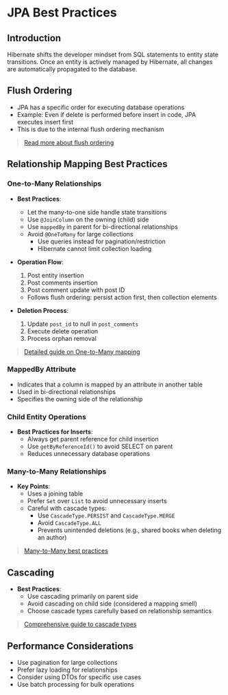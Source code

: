 # JPA Best Practices

## Introduction
Hibernate shifts the developer mindset from SQL statements to entity state transitions. Once an entity is actively managed by Hibernate, all changes are automatically propagated to the database.

## Flush Ordering
* JPA has a specific order for executing database operations
* Example: Even if delete is performed before insert in code, JPA executes insert first
* This is due to the internal flush ordering mechanism

> [Read more about flush ordering](https://vladmihalcea.com/hibernate-facts-knowing-flush-operations-order-matters/)

## Relationship Mapping Best Practices

### One-to-Many Relationships
* **Best Practices**:
  * Let the many-to-one side handle state transitions
  * Use `@JoinColumn` on the owning (child) side
  * Use `mappedBy` in parent for bi-directional relationships
  * Avoid `@OneToMany` for large collections
    * Use queries instead for pagination/restriction
    * Hibernate cannot limit collection loading

* **Operation Flow**:
  1. Post entity insertion
  2. Post comments insertion
  3. Post comment update with post ID
  * Follows flush ordering: persist action first, then collection elements

* **Deletion Process**:
  1. Update `post_id` to null in `post_comments`
  2. Execute delete operation
  3. Process orphan removal

> [Detailed guide on One-to-Many mapping](https://vladmihalcea.com/the-best-way-to-map-a-onetomany-association-with-jpa-and-hibernate/)

### MappedBy Attribute
* Indicates that a column is mapped by an attribute in another table
* Used in bi-directional relationships
* Specifies the owning side of the relationship

### Child Entity Operations
* **Best Practices for Inserts**:
  * Always get parent reference for child insertion
  * Use `getByReferenceId()` to avoid SELECT on parent
  * Reduces unnecessary database operations

### Many-to-Many Relationships
* **Key Points**:
  * Uses a joining table
  * Prefer `Set` over `List` to avoid unnecessary inserts
  * Careful with cascade types:
    * Use `CascadeType.PERSIST` and `CascadeType.MERGE`
    * Avoid `CascadeType.ALL`
    * Prevents unintended deletions (e.g., shared books when deleting an author)

> [Many-to-Many best practices](https://vladmihalcea.com/the-best-way-to-use-the-manytomany-annotation-with-jpa-and-hibernate/)

## Cascading
* **Best Practices**:
  * Use cascading primarily on parent side
  * Avoid cascading on child side (considered a mapping smell)
  * Choose cascade types carefully based on relationship semantics

> [Comprehensive guide to cascade types](https://vladmihalcea.com/a-beginners-guide-to-jpa-and-hibernate-cascade-types/)

## Performance Considerations
* Use pagination for large collections
* Prefer lazy loading for relationships
* Consider using DTOs for specific use cases
* Use batch processing for bulk operations
